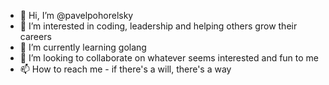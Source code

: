 - 👋 Hi, I’m @pavelpohorelsky
- 👀 I’m interested in coding, leadership and helping others grow their careers
- 🌱 I’m currently learning golang
- 💞️ I’m looking to collaborate on whatever seems interested and fun to me
- 📫 How to reach me - if there's a will, there's a way

<!---
pavelpohorelsky/pavelpohorelsky is a ✨ special ✨ repository because its `README.md` (this file) appears on your GitHub profile.
You can click the Preview link to take a look at your changes.
--->
